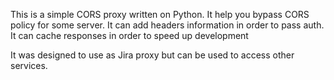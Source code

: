 This is a simple CORS proxy written on Python.
It help you bypass CORS policy for some server.
It can add headers information in order to pass auth. 
It can cache responses in order to speed up development 

It was designed to use as Jira proxy but can be used to access other services. 
